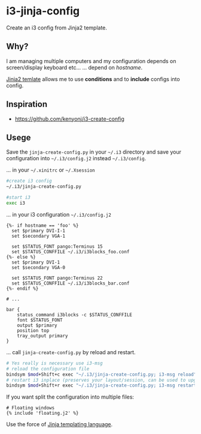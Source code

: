 # i3-jinja-config

[jinja]: https://jinja.palletsprojects.com/templates/

Create an i3 config from Jinja2 template.

## Why?

I am managing multiple computers and my configuration depends on 
screen/display keyboard etc... ... depend on *hostname*.

[Jinja2 temlate][jinja]
allows me to use **conditions** and to **include** configs into config.

## Inspiration

* https://github.com/kenyonj/i3-create-config


## Usege

Save the `jinja-create-config.py` in your `~/.i3` directory and save your
configuration into `~/.i3/config.j2` instead `~/.i3/config`.


... in your `~/.xinitrc` or `~/.Xsession`


```sh
#create i3 config
~/.i3/jinja-create-config.py

#start i3
exec i3
```


... in your i3 configuration `~/.i3/config.j2`


```jinja
{%- if hostname == 'foo' %}
  set $primary DVI-I-1
  set $secondary VGA-1

  set $STATUS_FONT pango:Terminus 15
  set $STATUS_CONFFILE ~/.i3/i3blocks_foo.conf
{%- else %}
  set $primary DVI-1
  set $secondary VGA-0

  set $STATUS_FONT pango:Terminus 22
  set $STATUS_CONFFILE ~/.i3/i3blocks_bar.conf
{%- endif %}

# ...

bar {
    status_command i3blocks -c $STATUS_CONFFILE
    font $STATUS_FONT
    output $primary
    position top
    tray_output primary
}

```

... call `jinja-create-config.py` by reload and restart. 

```sh
# Yes really is necessary use i3-msg
# reload the configuration file
bindsym $mod+Shift+c exec "~/.i3/jinja-create-config.py; i3-msg reload"
# restart i3 inplace (preserves your layout/session, can be used to upgrade i3)
bindsym $mod+Shift+r exec "~/.i3/jinja-create-config.py; i3-msg restart"
```

If you want split the configuration into multiple files:

```jinja
# Floating windows
{% include 'floating.j2' %}
```

Use the force of [Jinja  templating language][jinja].
